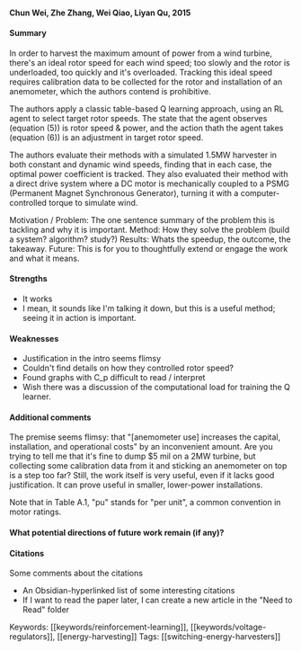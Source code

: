 #### Chun Wei, Zhe Zhang, Wei Qiao, Liyan Qu, 2015
#### Summary
In order to harvest the maximum amount of power from a wind turbine, there's an ideal rotor speed for each wind speed; too slowly and the rotor is underloaded, too quickly and it's overloaded. Tracking this ideal speed requires calibration data to be collected for the rotor and installation of an anemometer, which the authors contend is prohibitive.

The authors apply a classic table-based Q learning approach, using an RL agent to select target rotor speeds. The state that the agent observes (equation (5)) is rotor speed & power, and the action thath the agent takes (equation (6)) is an adjustment in target rotor speed.

The authors evaluate their methods with a simulated 1.5MW harvester in both constant and dynamic wind speeds, finding that in each case, the optimal power coefficient is tracked. They also evaluated their method with a direct drive system where a DC motor is mechanically coupled to a PSMG (Permanent Magnet Synchronous Generator), turning it with a computer-controlled torque to simulate wind.

Motivation / Problem: The one sentence summary of the problem this is tackling and why it is important.
Method: How they solve the problem (build a system? algorithm? study?)
Results: Whats the speedup, the outcome, the takeaway.
Future: This is for you to thoughtfully extend or engage the work and what it means.

#### Strengths
  - It works
  - I mean, it sounds like I'm talking it down, but this is a useful method; seeing it in action is important.

#### Weaknesses
  - Justification in the intro seems flimsy
  - Couldn't find details on how they controlled rotor speed?
  - Found graphs with C_p difficult to read / interpret
  - Wish there was a discussion of the computational load for training the Q learner.

#### Additional comments
The premise seems flimsy: that "\[anemometer use\] increases the capital, installation, and operational costs" by an inconvenient amount. Are you trying to tell me that it's fine to dump $5 mil on a 2MW turbine, but collecting some calibration data from it and sticking an anemometer on top is a step too far?
Still, the work itself is very useful, even if it lacks good justification. It can prove useful in smaller, lower-power installations.

Note that in Table A.1, "pu" stands for "per unit", a common convention in motor ratings.

#### What potential directions of future work remain (if any)?

#### Citations
Some comments about the citations
 - An Obsidian-hyperlinked list of some interesting citations
 - If I want to read the paper later, I can create a new article in the "Need to Read" folder

Keywords: [[keywords/reinforcement-learning]], [[keywords/voltage-regulators]], [[energy-harvesting]]
Tags: [[switching-energy-harvesters]]